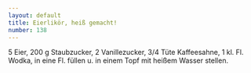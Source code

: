 ```yaml
---
layout: default
title: Eierlikör, heiß gemacht!
number: 138
---
```


5 Eier, 200 g Staubzucker, 2 Vanillezucker, 3/4 Tüte Kaffeesahne, 1 kl. Fl. Wodka, in eine Fl. füllen u. in einem Topf mit heißem Wasser stellen.
